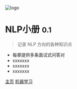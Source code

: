 <!-- _coverpage.md -->

![logo](https://docsify.js.org/_media/icon.svg)

# NLP小册 <small>0.1</small>

> 记录 NLP 方向的各种知识点

- 每章提供多条面试式问答对
- xxxxxxx
- xxxxxxx
- xxxxxxx

[主页](/)
[机器学习](/机器学习/index)

<!-- background color -->

<!-- ![color](#fbb30b) -->
